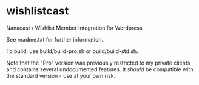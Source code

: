 # wishlistcast
Nanacast / Wishlist Member integration for Wordpress

See readme.txt for further information.

To build, use build/build-pro.sh or build/build-std.sh.

Note that the "Pro" version was previously restricted to my private clients and contains several undocumented features. It *should* be compatible with the standard version - use at your own risk.
